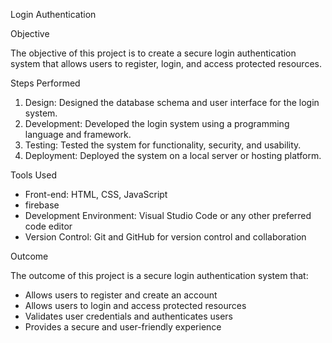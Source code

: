
Login Authentication

Objective

The objective of this project is to create a secure login authentication system that allows users to register, login, and access protected resources.

Steps Performed

1. Design: Designed the database schema and user interface for the login system.
2. Development: Developed the login system using a programming language and framework.
3. Testing: Tested the system for functionality, security, and usability.
4. Deployment: Deployed the system on a local server or hosting platform.

Tools Used

- Front-end: HTML, CSS, JavaScript
- firebase
- Development Environment: Visual Studio Code or any other preferred code editor
- Version Control: Git and GitHub for version control and collaboration

Outcome

The outcome of this project is a secure login authentication system that:

- Allows users to register and create an account
- Allows users to login and access protected resources
- Validates user credentials and authenticates users
- Provides a secure and user-friendly experience
